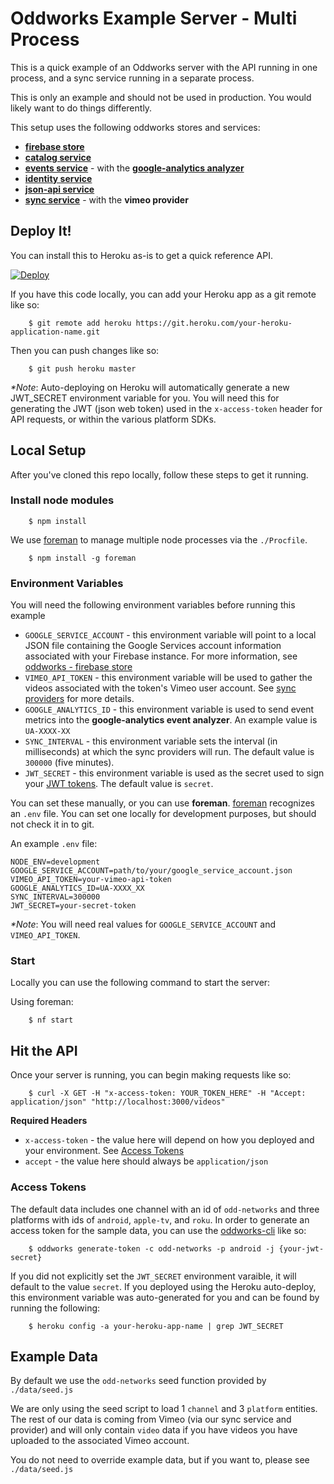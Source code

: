 # Oddworks Example Server - Multi Process

This is a quick example of an Oddworks server with the API running in one process, and a sync service running in a separate process.

This is only an example and should not be used in production. You would likely want to do things differently.

This setup uses the following oddworks stores and services:

- __[firebase store](https://github.com/oddnetworks/oddworks/tree/master/lib/stores/firebase)__
- __[catalog service](https://github.com/oddnetworks/oddworks/blob/master/lib/services/catalog)__
- __[events service](https://github.com/oddnetworks/oddworks/blob/master/lib/services/events)__ - with the __[google-analytics analyzer](https://github.com/oddnetworks/oddworks/tree/master/lib/services/events/analyzers)__
- __[identity service](https://github.com/oddnetworks/oddworks/tree/master/lib/services/identity)__
- __[json-api service](https://github.com/oddnetworks/oddworks/tree/master/lib/services/json-api)__
- __[sync service](https://github.com/oddnetworks/oddworks/tree/master/lib/services/sync)__ - with the __vimeo provider__

## Deploy It!

You can install this to Heroku as-is to get a quick reference API.

[![Deploy](https://www.herokucdn.com/deploy/button.svg)](https://heroku.com/deploy)

If you have this code locally, you can add your Heroku app as a git remote like so:

		$ git remote add heroku https://git.heroku.com/your-heroku-application-name.git

Then you can push changes like so:

		$ git push heroku master

_*Note_: Auto-deploying on Heroku will automatically generate a new JWT_SECRET environment variable for you. You will need this for generating the JWT (json web token) used in the `x-access-token` header for API requests, or within the various platform SDKs.

## Local Setup

After you've cloned this repo locally, follow these steps to get it running.

### Install node modules

		$ npm install

We use [foreman](https://www.npmjs.com/package/foreman) to manage multiple node processes via the `./Procfile`.

		$ npm install -g foreman

### Environment Variables

You will need the following environment variables before running this example

- `GOOGLE_SERVICE_ACCOUNT` - this environment variable will point to a local JSON file containing the Google Services account information associated with your Firebase instance. For more information, see [oddworks - firebase store](https://github.com/oddnetworks/oddworks/tree/master/lib/store/firebase)
- `VIMEO_API_TOKEN` - this environment variable will be used to gather the videos associated with the token's Vimeo user account. See [sync providers](https://github.com/oddnetworks/oddworks/tree/master/lib/services/sync/providers) for more details.
- `GOOGLE_ANALYTICS_ID` - this environment variable is used to send event metrics into the __google-analytics event analyzer__. An example value is `UA-XXXX-XX`
- `SYNC_INTERVAL` - this environment variable sets the interval (in milliseconds) at which the sync providers will run. The default value is `300000` (five minutes).
- `JWT_SECRET` - this environment variable is used as the secret used to sign your [JWT tokens](https://jwt.io/). The default value is `secret`.

You can set these manually, or you can use __foreman__. [foreman](https://www.npmjs.com/package/foreman) recognizes an `.env` file. You can set one locally for development purposes, but should not check it in to git.

An example `.env` file:
```
NODE_ENV=development
GOOGLE_SERVICE_ACCOUNT=path/to/your/google_service_account.json
VIMEO_API_TOKEN=your-vimeo-api-token
GOOGLE_ANALYTICS_ID=UA-XXXX_XX
SYNC_INTERVAL=300000
JWT_SECRET=your-secret-token
```
_*Note_: You will need real values for `GOOGLE_SERVICE_ACCOUNT` and `VIMEO_API_TOKEN`.

### Start

Locally you can use the following command to start the server:

Using foreman:

		$ nf start

## Hit the API

Once your server is running, you can begin making requests like so:

		$ curl -X GET -H "x-access-token: YOUR_TOKEN_HERE" -H "Accept: application/json" "http://localhost:3000/videos"

__Required Headers__

- `x-access-token` - the value here will depend on how you deployed and your environment. See [Access Tokens](#access-tokens)
- `accept` - the value here should always be `application/json`

### Access Tokens

The default data includes one channel with an id of `odd-networks` and three platforms with ids of `android`, `apple-tv`, and `roku`. In order to generate an access token for the sample data, you can use the [oddworks-cli](https://www.npmjs.com/package/@oddnetworks/oddworks-cli) like so:

		$ oddworks generate-token -c odd-networks -p android -j {your-jwt-secret}

If you did not explicitly set the `JWT_SECRET` environment varaible, it will default to the value `secret`. If you deployed using the Heroku auto-deploy, this environment variable was auto-generated for you and can be found by running the following:

		$ heroku config -a your-heroku-app-name | grep JWT_SECRET

## Example Data

By default we use the `odd-networks` seed function provided by `./data/seed.js`

We are only using the seed script to load 1 `channel` and 3 `platform` entities. The rest of our data is coming from Vimeo (via our sync service and provider) and will only contain `video` data if you have videos you have uploaded to the associated Vimeo account.

You do not need to override example data, but if you want to, please see `./data/seed.js`
